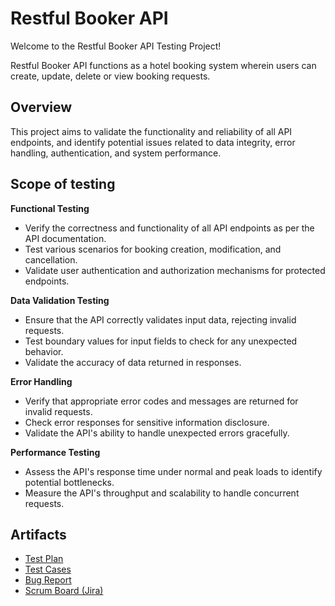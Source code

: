 # Restful Booker API
Welcome to the Restful Booker API Testing Project!  

Restful Booker API functions as a hotel booking system wherein users can create, update, delete or view booking requests.

## Overview
This project aims to validate the functionality and reliability of all API endpoints, and identify potential issues related to data integrity, error handling, authentication, and system performance.

## Scope of testing

**Functional Testing**  
- Verify the correctness and functionality of all API endpoints as per the API documentation.
- Test various scenarios for booking creation, modification, and cancellation.
- Validate user authentication and authorization mechanisms for protected endpoints.

**Data Validation Testing**  
- Ensure that the API correctly validates input data, rejecting invalid requests.
- Test boundary values for input fields to check for any unexpected behavior.
- Validate the accuracy of data returned in responses.

**Error Handling**  
- Verify that appropriate error codes and messages are returned for invalid requests.
- Check error responses for sensitive information disclosure.
- Validate the API's ability to handle unexpected errors gracefully.

**Performance Testing**  
- Assess the API's response time under normal and peak loads to identify potential bottlenecks.
- Measure the API's throughput and scalability to handle concurrent requests.


## Artifacts

- [Test Plan](https://)
- [Test Cases](https://)
- [Bug Report](https://)
- [Scrum Board (Jira)](https://miniprojects.atlassian.net/jira/software/projects/RB/boards/1)

